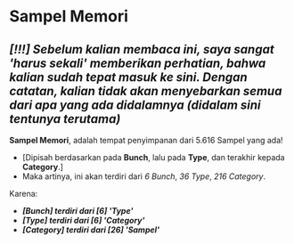 # Sampel Memori


***[!!!] Sebelum kalian membaca ini, saya sangat 'harus sekali' memberikan perhatian, bahwa kalian sudah tepat masuk ke sini. Dengan catatan, kalian tidak akan menyebarkan semua dari apa yang ada didalamnya (didalam sini tentunya terutama)***
--

**Sampel Memori**, adalah tempat penyimpanan dari 5.616 Sampel yang ada!
- [Dipisah berdasarkan pada **Bunch**, lalu pada **Type**, dan terakhir kepada **Category**.]
- Maka artinya, ini akan terdiri dari *6 Bunch*, *36 Type*, *216 Category*.

Karena:
- _**[Bunch] terdiri dari [6] 'Type'**_
- _**[Type] terdiri dari [6] 'Category'**_
- _**[Category] terdiri dari [26] 'Sampel'**_

